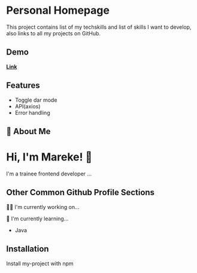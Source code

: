 
# Personal Homepage

This project contains list of my techskills and list of skills I want to develop, also links to all my projects on GitHub.


## Demo

[**Link**](https://walmarek.github.io/Personal-Homepage/)


## Features

- Toggle dar mode
- API(axios)
- Error handling


## 🚀 About Me
# Hi, I'm Mareke! 👋


I'm a trainee frontend developer ...

## Other Common Github Profile Sections
👩‍💻 I'm currently working on...

🧠 I'm currently learning...

- Java


## Installation

Install my-project with npm


    

